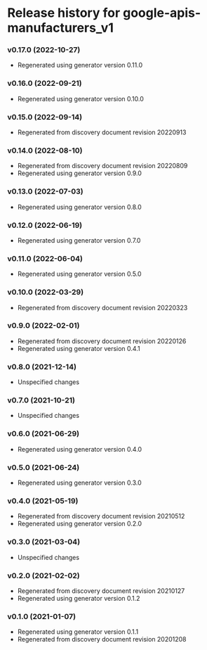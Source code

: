 # Release history for google-apis-manufacturers_v1

### v0.17.0 (2022-10-27)

* Regenerated using generator version 0.11.0

### v0.16.0 (2022-09-21)

* Regenerated using generator version 0.10.0

### v0.15.0 (2022-09-14)

* Regenerated from discovery document revision 20220913

### v0.14.0 (2022-08-10)

* Regenerated from discovery document revision 20220809
* Regenerated using generator version 0.9.0

### v0.13.0 (2022-07-03)

* Regenerated using generator version 0.8.0

### v0.12.0 (2022-06-19)

* Regenerated using generator version 0.7.0

### v0.11.0 (2022-06-04)

* Regenerated using generator version 0.5.0

### v0.10.0 (2022-03-29)

* Regenerated from discovery document revision 20220323

### v0.9.0 (2022-02-01)

* Regenerated from discovery document revision 20220126
* Regenerated using generator version 0.4.1

### v0.8.0 (2021-12-14)

* Unspecified changes

### v0.7.0 (2021-10-21)

* Unspecified changes

### v0.6.0 (2021-06-29)

* Regenerated using generator version 0.4.0

### v0.5.0 (2021-06-24)

* Regenerated using generator version 0.3.0

### v0.4.0 (2021-05-19)

* Regenerated from discovery document revision 20210512
* Regenerated using generator version 0.2.0

### v0.3.0 (2021-03-04)

* Unspecified changes

### v0.2.0 (2021-02-02)

* Regenerated from discovery document revision 20210127
* Regenerated using generator version 0.1.2

### v0.1.0 (2021-01-07)

* Regenerated using generator version 0.1.1
* Regenerated from discovery document revision 20201208

